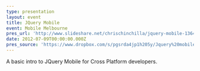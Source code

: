 ```yaml
---
type: presentation
layout: event
title: JQuery Mobile
event: Mobile Melbourne
pres_url: 'http://www.slideshare.net/chrischinchilla/jquery-mobile-13649045'
date: 2012-07-09T00:00:00.000Z
pres_source: 'https://www.dropbox.com/s/pgsrda4jp1h205y/Jquery%20mobile.pptx?dl=0'
---
```


A basic intro to JQuery Mobile for Cross Platform developers.
